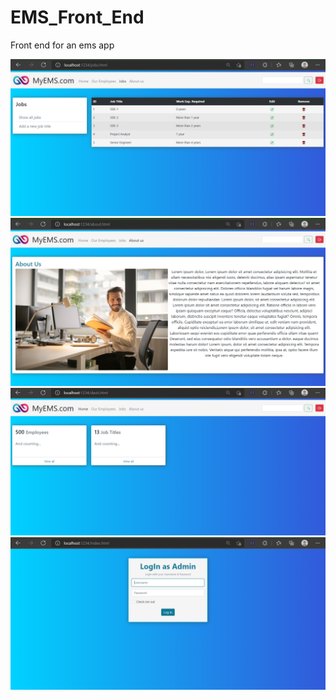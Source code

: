 # EMS_Front_End
Front end for an ems app

![](images/Capture.PNG)
![](images/Capture2.PNG)
![](images/Capture3.PNG)
![](images/Capture4.PNG)
